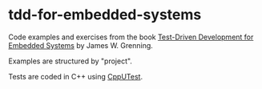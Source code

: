 # tdd-for-embedded-systems
Code examples and exercises from the book [Test-Driven Development for Embedded Systems](https://pragprog.com/titles/jgade/test-driven-development-for-embedded-c/) by James W. Grenning.

Examples are structured by "project".

Tests are coded in C++ using [CppUTest](https://cpputest.github.io/).
